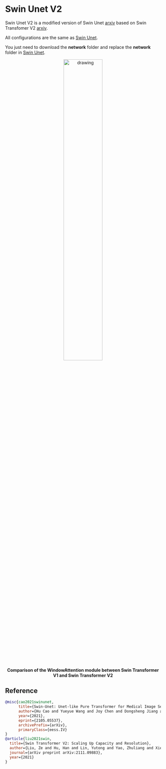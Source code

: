 # Swin Unet V2

Swin Unet V2 is a modified version of Swin Unet [arxiv](https://arxiv.org/pdf/2105.05537) based on Swin Transfomer V2 [arxiv](https://arxiv.org/pdf/2111.09883).

All configurations are the same as [Swin Unet](https://github.com/HuCaoFighting/Swin-Unet).

You just need to download the **network** folder and replace the **network** folder in [Swin Unet](https://github.com/HuCaoFighting/Swin-Unet).

<p align="center">
<img src="./swin_v2.PNG" alt="drawing" width="50%" height="50%"/>
    <h4 align="center">Comparison of the WindowAttention module between Swin Transformer V1 and Swin Transformer V2</h4>
</p>

## Reference
```bibtex
@misc{cao2021swinunet,
      title={Swin-Unet: Unet-like Pure Transformer for Medical Image Segmentation}, 
      author={Hu Cao and Yueyue Wang and Joy Chen and Dongsheng Jiang and Xiaopeng Zhang and Qi Tian and Manning Wang},
      year={2021},
      eprint={2105.05537},
      archivePrefix={arXiv},
      primaryClass={eess.IV}
}
@article{liu2021swin,
  title={Swin Transformer V2: Scaling Up Capacity and Resolution},
  author={Liu, Ze and Hu, Han and Lin, Yutong and Yao, Zhuliang and Xie, Zhenda and Wei, Yixuan and Ning, Jia and Cao, Yue and Zhang, Zheng and Dong, Li and others},
  journal={arXiv preprint arXiv:2111.09883},
  year={2021}
}
```

